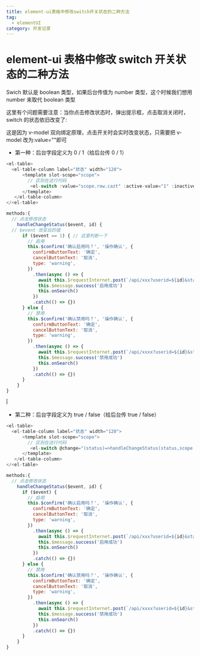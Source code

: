 ```yaml
---
title: element-ui表格中修改switch开关状态的二种方法
tag:
  - elementUI
category: 开发记录
---
```


# element-ui 表格中修改 switch 开关状态的二种方法

Swich 默认是 boolean 类型，如果后台传值为 number 类型，这个时候我们想用 number 来取代 boolean 类型

这里有个问题需要注意：当你点击修改状态时，弹出提示框，点击取消关闭时，switch 的状态依旧改变了:

<CodePen
  link="https://codepen.io/zhangfanhang/pen/NWYLEJK"
  :theme="$isDarkMode? 'dark': 'light'"
/>

这是因为 v-model 双向绑定原理，点击开关时会实时改变状态，只需要把 v-model 改为:value=""即可

- 第一种：后台字段定义为 0 / 1（给后台传 0 / 1）

```js
<el-table>
  <el-table-column label="状态" width="120">
      <template slot-scope="scope">
        // 区别在这行代码
         <el-switch :value="scope.row.cazt" :active-value="1" :inactive-value="0" @change="handleChangeStatus($event,scope.row.id)"></el-switch>
      </template>
   </el-table-column>
</<el-table>

methods:{
  // 点击修改状态
    handleChangeStatus($event, id) {
  // $event 改变后的值
      if ($event == 1) { // 这里判断一下
        // 启用
        this.$confirm('确认启用吗？', '操作确认', {
          confirmButtonText: '确定',
          cancelButtonText: '取消',
          type: 'warning',
        })
          .then(async () => {
            await this.$requestInternet.post(`/api/xxx?userid=${id}&status=${$event}`)
            this.$message.success('启用成功')
            this.onSearch()
          })
          .catch(() => {})
      } else {
        // 禁用
        this.$confirm('确认禁用吗？', '操作确认', {
          confirmButtonText: '确定',
          cancelButtonText: '取消',
          type: 'warning',
        })
          .then(async () => {
            await this.$requestInternet.post(`/api/xxxx?userid=${id}&status=${$event}`)               IW
            this.$message.success('禁用成功')
            this.onSearch()
          })
          .catch(() => {})
      }
    }
}
```

Î

- 第二种：后台字段定义为 true / false（给后台传 true / false）

```js
<el-table>
  <el-table-column label="状态" width="120">
      <template slot-scope="scope">
        // 区别在这行代码
         <el-switch @change="(status)=>handleChangeStatus(status,scope.row.id)" :value="scope.row.status"></el-switch>
      </template>
   </el-table-column>
</<el-table>

methods:{
  // 点击修改状态
    handleChangeStatus($event, id) {
      if ($event) {
        // 启用
        this.$confirm('确认启用吗？', '操作确认', {
          confirmButtonText: '确定',
          cancelButtonText: '取消',
          type: 'warning',
        })
          .then(async () => {
            await this.$requestInternet.post(`/api/xxx?userid=${id}&status=${$event}`)
            this.$message.success('启用成功')
            this.onSearch()
          })
          .catch(() => {})
      } else {
        // 禁用
        this.$confirm('确认禁用吗？', '操作确认', {
          confirmButtonText: '确定',
          cancelButtonText: '取消',
          type: 'warning',
        })
          .then(async () => {
            await this.$requestInternet.post(`/api/xxxx?userid=${id}&status=${$event}`)
            this.$message.success('禁用成功')
            this.onSearch()
          })
          .catch(() => {})
      }
    }
}
```
